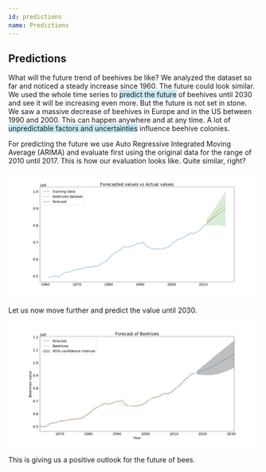 ```yaml
---
id: predictions
name: Predictions
---
```


## Predictions
What will the future trend of beehives be like? We analyzed the dataset so far and noticed a steady increase since 1960. The future could look similar. We used the whole time series to <span style="background-color: #c4e9f3">predict the future</span> of beehives until 2030 and see it will be increasing even more. But the future is not set in stone. We saw a massive decrease of beehives in Europe and in the US between 1990 and 2000. This can happen anywhere and at any time. A lot of <span style="background-color: #c4e9f3">unpredictable factors and uncertainties</span> influence beehive colonies. 

For predicting the future we use Auto Regressive Integrated Moving Average (ARIMA) and evaluate first using the original data for the range of 2010 until 2017. This is how our evaluation looks like. Quite similar, right? 

<img src="../plots/beehives_arima_evaluation.png" alt="Arima Prediction" title="Beehives Future Prediction&quot; " style="border-radius:0" />

Let us now move further and predict the value until 2030. 

<img src="../plots/beehives_arima.png" alt="Arima Prediction" title="Beehives Future Prediction&quot; " style="border-radius:0" />

This is giving us a positive outlook for the future of bees.
